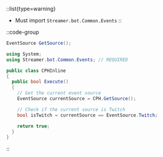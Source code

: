 ::list{type=warning}
- Must import `Streamer.bot.Common.Events`
::

::code-group
  ```csharp [Method]
  EventSource GetSource();
  ```
  ```csharp [Example]
  using System;
  using Streamer.bot.Common.Events; // REQUIRED

  public class CPHInline
  {
    public bool Execute()
    {
      // Get the current event source
      EventSource currentSource = CPH.GetSource();

      // Check if the current source is Twitch
      bool isTwitch = currentSource == EventSource.Twitch;

      return true;
    }
  }

  ```
::